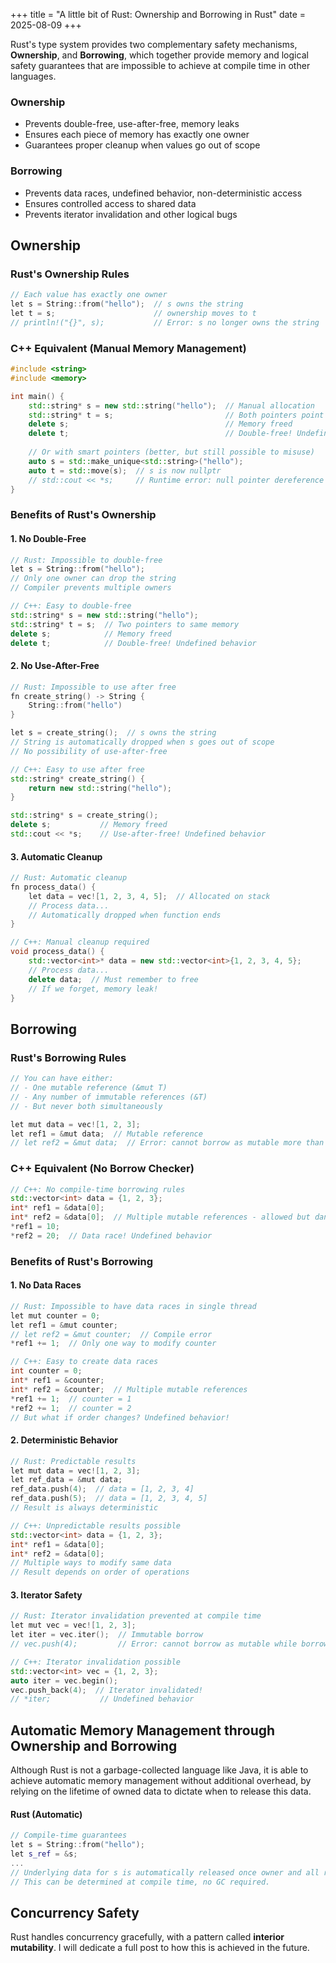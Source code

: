+++
title = "A little bit of Rust: Ownership and Borrowing in Rust"
date = 2025-08-09
+++

Rust's type system provides two complementary safety mechanisms, **Ownership**, and **Borrowing**, which together provide memory and logical safety guarantees that are impossible to achieve at compile time in other languages.

### Ownership
- Prevents double-free, use-after-free, memory leaks
- Ensures each piece of memory has exactly one owner
- Guarantees proper cleanup when values go out of scope

### Borrowing
- Prevents data races, undefined behavior, non-deterministic access
- Ensures controlled access to shared data
- Prevents iterator invalidation and other logical bugs

## Ownership

### Rust's Ownership Rules

```cpp
// Each value has exactly one owner
let s = String::from("hello");  // s owns the string
let t = s;                      // ownership moves to t
// println!("{}", s);           // Error: s no longer owns the string
```

### C++ Equivalent (Manual Memory Management)

```cpp
#include <string>
#include <memory>

int main() {
    std::string* s = new std::string("hello");  // Manual allocation
    std::string* t = s;                         // Both pointers point to same memory
    delete s;                                   // Memory freed
    delete t;                                   // Double-free! Undefined behavior
    
    // Or with smart pointers (better, but still possible to misuse)
    auto s = std::make_unique<std::string>("hello");
    auto t = std::move(s);  // s is now nullptr
    // std::cout << *s;     // Runtime error: null pointer dereference
}
```

### Benefits of Rust's Ownership

#### 1. **No Double-Free**

```cpp
// Rust: Impossible to double-free
let s = String::from("hello");
// Only one owner can drop the string
// Compiler prevents multiple owners
```

```cpp
// C++: Easy to double-free
std::string* s = new std::string("hello");
std::string* t = s;  // Two pointers to same memory
delete s;            // Memory freed
delete t;            // Double-free! Undefined behavior
```

#### 2. **No Use-After-Free**

```cpp
// Rust: Impossible to use after free
fn create_string() -> String {
    String::from("hello")
}

let s = create_string();  // s owns the string
// String is automatically dropped when s goes out of scope
// No possibility of use-after-free
```

```cpp
// C++: Easy to use after free
std::string* create_string() {
    return new std::string("hello");
}

std::string* s = create_string();
delete s;           // Memory freed
std::cout << *s;    // Use-after-free! Undefined behavior
```

#### 3. **Automatic Cleanup**

```cpp
// Rust: Automatic cleanup
fn process_data() {
    let data = vec![1, 2, 3, 4, 5];  // Allocated on stack
    // Process data...
    // Automatically dropped when function ends
}
```

```cpp
// C++: Manual cleanup required
void process_data() {
    std::vector<int>* data = new std::vector<int>{1, 2, 3, 4, 5};
    // Process data...
    delete data;  // Must remember to free
    // If we forget, memory leak!
}
```

## Borrowing

### Rust's Borrowing Rules

```cpp
// You can have either:
// - One mutable reference (&mut T)
// - Any number of immutable references (&T)
// - But never both simultaneously

let mut data = vec![1, 2, 3];
let ref1 = &mut data;  // Mutable reference
// let ref2 = &mut data;  // Error: cannot borrow as mutable more than once
```

### C++ Equivalent (No Borrow Checker)

```cpp
// C++: No compile-time borrowing rules
std::vector<int> data = {1, 2, 3};
int* ref1 = &data[0];
int* ref2 = &data[0];  // Multiple mutable references - allowed but dangerous
*ref1 = 10;
*ref2 = 20;  // Data race! Undefined behavior
```

### Benefits of Rust's Borrowing

#### 1. **No Data Races**

```cpp
// Rust: Impossible to have data races in single thread
let mut counter = 0;
let ref1 = &mut counter;
// let ref2 = &mut counter;  // Compile error
*ref1 += 1;  // Only one way to modify counter
```

```cpp
// C++: Easy to create data races
int counter = 0;
int* ref1 = &counter;
int* ref2 = &counter;  // Multiple mutable references
*ref1 += 1;  // counter = 1
*ref2 += 1;  // counter = 2
// But what if order changes? Undefined behavior!
```

#### 2. **Deterministic Behavior**

```cpp
// Rust: Predictable results
let mut data = vec![1, 2, 3];
let ref_data = &mut data;
ref_data.push(4);  // data = [1, 2, 3, 4]
ref_data.push(5);  // data = [1, 2, 3, 4, 5]
// Result is always deterministic
```

```cpp
// C++: Unpredictable results possible
std::vector<int> data = {1, 2, 3};
int* ref1 = &data[0];
int* ref2 = &data[0];
// Multiple ways to modify same data
// Result depends on order of operations
```

#### 3. **Iterator Safety**
```cpp
// Rust: Iterator invalidation prevented at compile time
let mut vec = vec![1, 2, 3];
let iter = vec.iter();  // Immutable borrow
// vec.push(4);         // Error: cannot borrow as mutable while borrowed as immutable
```

```cpp
// C++: Iterator invalidation possible
std::vector<int> vec = {1, 2, 3};
auto iter = vec.begin();
vec.push_back(4);  // Iterator invalidated!
// *iter;           // Undefined behavior
```

## Automatic Memory Management through Ownership and Borrowing

Although Rust is not a garbage-collected language like Java, it is able to achieve automatic memory management without additional overhead, by relying on the lifetime of owned data to dictate when to release this data.

#### Rust (Automatic)

```cpp
// Compile-time guarantees
let s = String::from("hello");
let s_ref = &s;
...
// Underlying data for s is automatically released once owner and all references are out of scope.
// This can be determined at compile time, no GC required.
```

## Concurrency Safety

Rust handles concurrency gracefully, with a pattern called **interior mutability**. I will dedicate a full post to how this is achieved in the future.
